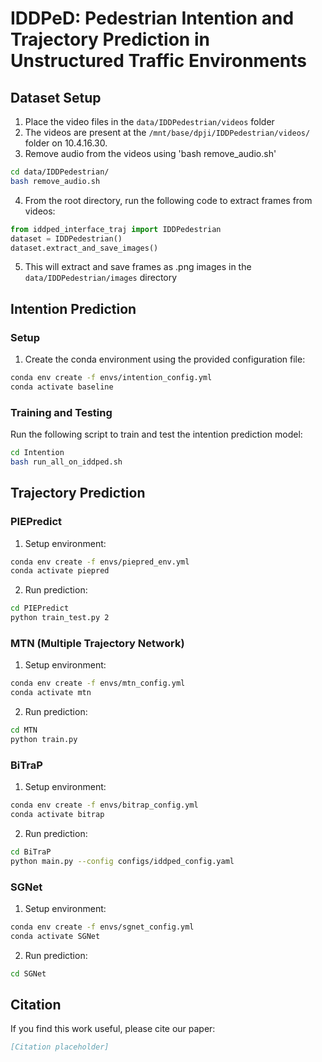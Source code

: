 # IDDPeD: Pedestrian Intention and Trajectory Prediction in Unstructured Traffic Environments

## Dataset Setup

1. Place the video files in the `data/IDDPedestrian/videos` folder
2. The videos are present at the `/mnt/base/dpji/IDDPedestrian/videos/` folder on 10.4.16.30.
3. Remove audio from the videos using 'bash remove_audio.sh'
```bash
cd data/IDDPedestrian/
bash remove_audio.sh
```
4. From the root directory, run the following code to extract frames from videos:

```python
from iddped_interface_traj import IDDPedestrian
dataset = IDDPedestrian()
dataset.extract_and_save_images()
```
5. This will extract and save frames as .png images in the `data/IDDPedestrian/images` directory

## Intention Prediction

### Setup
1. Create the conda environment using the provided configuration file:
```bash
conda env create -f envs/intention_config.yml
conda activate baseline
```

### Training and Testing
Run the following script to train and test the intention prediction model:
```bash
cd Intention
bash run_all_on_iddped.sh
```

## Trajectory Prediction

### PIEPredict
1. Setup environment:
```bash
conda env create -f envs/piepred_env.yml
conda activate piepred
```

2. Run prediction:
```bash
cd PIEPredict
python train_test.py 2
```

### MTN (Multiple Trajectory Network)
1. Setup environment:
```bash
conda env create -f envs/mtn_config.yml
conda activate mtn
```

2. Run prediction:
```bash
cd MTN
python train.py
```

### BiTraP
1. Setup environment:
```bash
conda env create -f envs/bitrap_config.yml
conda activate bitrap
```

2. Run prediction:
```bash
cd BiTraP
python main.py --config configs/iddped_config.yaml
```

### SGNet
1. Setup environment:
```bash
conda env create -f envs/sgnet_config.yml
conda activate SGNet
```

2. Run prediction:
```bash
cd SGNet
```

## Citation
If you find this work useful, please cite our paper:
```bibtex
[Citation placeholder]
```

